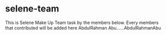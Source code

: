 # selene-team

This is Selene Make Up Team task by the members below.
Every members that contributed will be added here
AbdulRahman Abu......AbdulRahmanAbu
